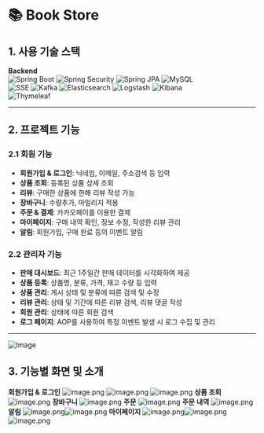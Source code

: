 # 📚 Book Store

## 1. 사용 기술 스택

**Backend**  
![Spring Boot](https://img.shields.io/badge/Spring%20Boot-6DB33F?style=for-the-badge&logo=spring-boot&logoColor=white)
![Spring Security](https://img.shields.io/badge/Spring%20Security-6DB33F?style=for-the-badge&logo=spring-security&logoColor=white)
![Spring JPA](https://img.shields.io/badge/Spring%20JPA-6DB33F?style=for-the-badge&logo=spring&logoColor=white)
![MySQL](https://img.shields.io/badge/MySQL-4479A1?style=for-the-badge&logo=mysql&logoColor=white)  
![SSE](https://img.shields.io/badge/SSE-FF4500?style=for-the-badge)
![Kafka](https://img.shields.io/badge/Apache%20Kafka-231F20?style=for-the-badge&logo=apache-kafka&logoColor=white)
![Elasticsearch](https://img.shields.io/badge/Elasticsearch-005571?style=for-the-badge&logo=elasticsearch&logoColor=white)
![Logstash](https://img.shields.io/badge/Logstash-F47A20?style=for-the-badge&logo=logstash&logoColor=white)
![Kibana](https://img.shields.io/badge/Kibana-005571?style=for-the-badge&logo=kibana&logoColor=white)  
![Thymeleaf](https://img.shields.io/badge/Thymeleaf-005F0F?style=for-the-badge&logo=thymeleaf&logoColor=white)

---

## 2. 프로젝트 기능

### 2.1 회원 기능
- **회원가입 & 로그인**: 닉네임, 이메일, 주소검색 등 입력
- **상품 조회**: 등록된 상품 상세 조회
- **리뷰**: 구매한 상품에 한해 리뷰 작성 가능
- **장바구니**: 수량추가, 마일리지 적용
- **주문 & 결제**: 카카오페이를 이용한 결제
- **마이페이지**: 구매 내역 확인, 정보 수정, 작성한 리뷰 관리
- **알림**: 회원가입, 구매 완료 등의 이벤트 알림

### 2.2 관리자 기능
- **판매 대시보드**: 최근 1주일간 판매 데이터를 시각화하여 제공
- **상품 등록**:  상품명, 분류, 가격, 재고 수량 등 입력
- **상품 관리**:  게시 상태 및 분류에 따른 검색 및 수정   
- **리뷰 관리**: 상태 및 기간에 따른 리뷰 검색, 리뷰 댓글 작성
- **회원 관리**: 상태에 따른 회원 검색
- **로그 페이지**: AOP를 사용하여 특정 이벤트 발생 시 로그 수집 및 관리  

---
![Image](https://github.com/user-attachments/assets/a9ad5c63-d515-4f55-b47b-c8254e642c49)
## 3. 기능별 화면 및 소개
**회원가입 & 로그인**
![image.png](attachment:b1cf9b25-1352-45a9-a2ab-08f1e2edb154:image.png)
![image.png](attachment:e361d709-5e5c-4f5b-8902-25486d4efbf6:image.png)
![image.png](attachment:44bccd91-3f14-4a9a-9de4-f04a861686ee:image.png)
**상품 조회**
![image.png](attachment:81da4b54-75a2-495e-8445-8624fc0f8161:image.png)
**장바구니**
![image.png](attachment:aed481b3-01b5-474b-adf2-c041e59df2d6:image.png)
**주문**
![image.png](attachment:68ebdb7c-c697-467f-9ef8-a28788819a92:image.png)
**주문 내역**
![image.png](attachment:30d70602-36a0-4b45-8b23-1a64e7429c1e:image.png)
**알림**
![image.png](attachment:9c850c06-840c-4648-87c1-186a3852deca:image.png)![image.png](attachment:f5799de8-959a-4689-8099-39fabd4f7031:image.png)
**마이페이지**
![image.png](attachment:b297ead1-6a15-430b-95c5-0936a44881bb:image.png)![image.png](attachment:c342200b-4d06-4ad3-8813-86756b3014bb:image.png)![image.png](attachment:f761d787-e187-4f56-8e7f-80f90cc72a17:image.png)
